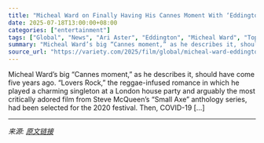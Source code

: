 ```yaml
---
title: "Micheal Ward on Finally Having His Cannes Moment With ‘Eddington,’ What He Learned From ‘Cool Cat’ Joaquin Phoenix and Why His Next Film Should Excite ‘Top Boy’ Fans"
date: 2025-07-18T13:00:00+08:00
categories: ["entertainment"]
tags: ["Global", "News", "Ari Aster", "Eddington", "Micheal Ward", "Top Boy"]
summary: "Micheal Ward’s big “Cannes moment,” as he describes it, should have come five years ago. “Lovers Rock,” the reggae-infused romance in which he played a charming singleton at a London house party and a"
source_url: "https://variety.com/2025/film/global/micheal-ward-eddington-joaquin-phoenix-next-film-1236464305/"
---
```


Micheal Ward’s big “Cannes moment,” as he describes it, should have come five years ago. “Lovers Rock,” the reggae-infused romance in which he played a charming singleton at a London house party and arguably the most critically adored film from Steve McQueen’s “Small Axe” anthology series, had been selected for the 2020 festival. Then, COVID-19 [&#8230;]

---

*来源: [原文链接](https://variety.com/2025/film/global/micheal-ward-eddington-joaquin-phoenix-next-film-1236464305/)*
